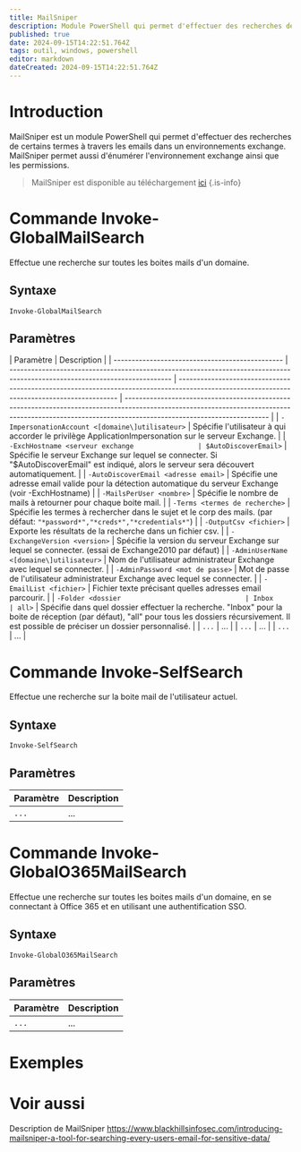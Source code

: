 ```yaml
---
title: MailSniper
description: Module PowerShell qui permet d'effectuer des recherches de certains termes à travers les emails dans un environnements exchange. Permet aussi d'énumérer l'environnement exchange ainsi que les permissions.
published: true
date: 2024-09-15T14:22:51.764Z
tags: outil, windows, powershell
editor: markdown
dateCreated: 2024-09-15T14:22:51.764Z
---
```


# Introduction

MailSniper est un module PowerShell qui permet d'effectuer des recherches de certains termes à travers les emails dans un environnements exchange. MailSniper permet aussi d'énumérer l'environnement exchange ainsi que les permissions.

> MailSniper est disponible au téléchargement [ici](https://github.com/dafthack/MailSniper)
> {.is-info}

# Commande Invoke-GlobalMailSearch

Effectue une recherche sur toutes les boites mails d'un domaine.

## Syntaxe

`Invoke-GlobalMailSearch`

## Paramètres

| Paramètre                                       | Description                                                                                                                 |
| ----------------------------------------------- | --------------------------------------------------------------------------------------------------------------------------- | ------------------------------------------------------------------------------------------------------------------------------------------- | ---------------------------------------------------------------------------------------------------------------------------------------------------------------------------------------------------- |
| `-ImpersonationAccount <[domaine\]utilisateur>` | Spécifie l'utilisateur à qui accorder le privilège ApplicationImpersonation sur le serveur Exchange.                        |
| `-ExchHostname <serveur exchange                | $AutoDiscoverEmail>`                                                                                                        | Spécifie le serveur Exchange sur lequel se connecter. Si "$AutoDiscoverEmail" est indiqué, alors le serveur sera découvert automatiquement. |
| `-AutoDiscoverEmail <adresse email>`            | Spécifie une adresse email valide pour la détection automatique du serveur Exchange (voir -ExchHostname)                    |
| `-MailsPerUser <nombre>`                        | Spécifie le nombre de mails à retourner pour chaque boite mail.                                                             |
| `-Terms <termes de recherche>`                  | Spécifie les termes à rechercher dans le sujet et le corp des mails. (par défaut: `"*password*","*creds*","*credentials*"`) |
| `-OutputCsv <fichier>`                          | Exporte les résultats de la recherche dans un fichier csv.                                                                  |
| `-ExchangeVersion <version>`                    | Spécifie la version du serveur Exchange sur lequel se connecter. (essai de Exchange2010 par défaut)                         |
| `-AdminUserName <[domaine\]utilisateur>`        | Nom de l'utilisateur administrateur Exchange avec lequel se connecter.                                                      |
| `-AdminPassword <mot de passe>`                 | Mot de passe de l'utilisateur administrateur Exchange avec lequel se connecter.                                             |
| `-EmailList <fichier>`                          | Fichier texte précisant quelles adresses email parcourir.                                                                   |
| `-Folder <dossier                               | Inbox                                                                                                                       | all>`                                                                                                                                       | Spécifie dans quel dossier effectuer la recherche. "Inbox" pour la boite de réception (par défaut), "all" pour tous les dossiers récursivement. Il est possible de préciser un dossier personnalisé. |
| `...`                                           | ...                                                                                                                         |
| `...`                                           | ...                                                                                                                         |
| `...`                                           | ...                                                                                                                         |

# Commande Invoke-SelfSearch

Effectue une recherche sur la boite mail de l'utilisateur actuel.

## Syntaxe

`Invoke-SelfSearch`

## Paramètres

| Paramètre | Description |
| --------- | ----------- |
| `...`     | ...         |

# Commande Invoke-GlobalO365MailSearch

Effectue une recherche sur toutes les boites mails d'un domaine, en se connectant à Office 365 et en utilisant une authentification SSO.

## Syntaxe

`Invoke-GlobalO365MailSearch`

## Paramètres

| Paramètre | Description |
| --------- | ----------- |
| `...`     | ...         |

# Exemples

# Voir aussi

Description de MailSniper
https://www.blackhillsinfosec.com/introducing-mailsniper-a-tool-for-searching-every-users-email-for-sensitive-data/
